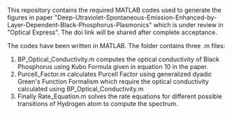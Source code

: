 This repository contains the required MATLAB codes used to generate the figures in paper 
"Deep-Utraviolet-Spontaneous-Emission-Enhanced-by-Layer-Dependent-Black-Phosphorus-Plasmonics" which is under review in
"Optical Express". The doi link will be shared after complete acceptance.

The codes have been written in MATLAB. The folder contains three .m files:

1. BP_Optical_Conductivity.m computes the optical conductivity of Black Phosphorus using Kubo Formula given in
equation 10 in the paper.
2. Purcell_Factor.m calculates Purcell Factor using generalized dyadic Green's Function Formalism which require the
optical conductivity calculated using BP_Optical_Conductivity.m
3. Finally Rate_Equation.m solves the rate equations for different possible transitions of Hydrogen atom to compute
the spectrum. 

